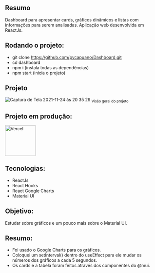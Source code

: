 ## Resumo

Dashboard para apresentar cards, gráficos dinâmicos e listas com informações para serem analisadas. Aplicação web desenvolvida em ReactJs.

## Rodando o projeto:

* git clone https://github.com/pvcapuano/Dashboard.git
* cd dashboard
* npm i (instala todas as dependências)
* npm start (inicia o projeto)

## Projeto

![Captura de Tela 2021-11-24 às 20 35 29](https://user-images.githubusercontent.com/10540844/143327546-8b736752-869b-44b7-9679-88d9dc7bd2fd.png)
<sub>Visão geral do projeto</sub>

## Projeto em produção:

<p>
 <a href="https://dashboard-gilt-theta.vercel.app/" target="_blank"> 
  <img src="https://ml.globenewswire.com/Resource/Download/3a54c241-a668-4c94-9747-3d3da9da3bf2?size=2" alt="Vercel" width="100"/> 
 </a>
</p>

## Tecnologias:
* ReactJs
* React Hooks
* React Google Charts
* Material UI

## Objetivo:
Estudar sobre gráficos e um pouco mais sobre o Material UI.

## Resumo:

* Foi usado o Google Charts para os gráficos. 
* Coloquei um setInterval() dentro do useEffect para ele mudar os números dos gráficos a cada 5 segundos.
* Os cards e a tabela foram feitos através dos componentes do @mui.
